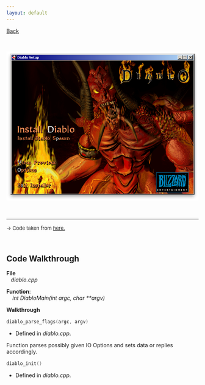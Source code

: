 ```yaml
---
layout: default
---
```


[Back](../../)

&nbsp;

![d2](../../assets/pics/diablo_inst.png)    

&nbsp;

---  

<font size="-1">&rarr; Code taken from <a href="https://github.com/diasurgical/devilutionX">here.</a></font>  

&nbsp;

## Code Walkthrough  

**File**  
&nbsp;&nbsp;&nbsp;*diablo.cpp*  

**Function**:   
&nbsp;&nbsp;&nbsp; *int DiabloMain(int argc, char \*\*argv)*  

**Walkthrough**  

```c
diablo_parse_flags(argc, argv)
```
- Defined in *diablo.cpp*.  

Function parses possibly given IO Options and sets data or replies accordingly.  

```c
diablo_init()
```
- Defined in *diablo.cpp*.  

  